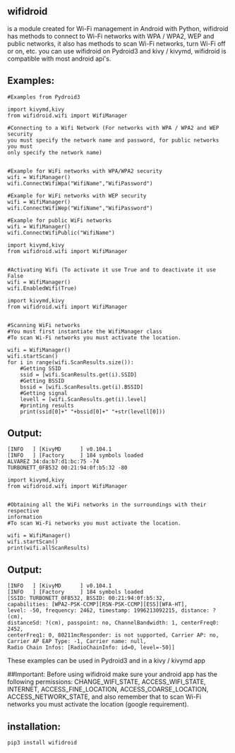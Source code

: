 ## wifidroid 
is a module created for Wi-Fi management in Android
with Python, wifidroid has methods to connect to Wi-Fi 
networks with WPA / WPA2, WEP and public networks, 
it also has methods to scan Wi-Fi networks, 
turn Wi-Fi off or on, etc.  you can use wifidroid on Pydroid3 
and kivy / kivymd, wifidroid is compatible with most android api's.


## Examples:

```
#Examples from Pydroid3

import kivymd,kivy
from wifidroid.wifi import WifiManager

#Connecting to a Wifi Network (For networks with WPA / WPA2 and WEP security 
you must specify the network name and password, for public networks you must 
only specify the network name)


#Example for WiFi networks with WPA/WPA2 security
wifi = WifiManager()
wifi.ConnectWifiWpa("WifiName","WifiPassword")

#Example for WiFi networks with WEP security
wifi = WifiManager()
wifi.ConnectWifiWep("WifiName","WifiPassword")

#Example for public WiFi networks
wifi = WifiManager()
wifi.ConnectWifiPublic("WifiName")
```
```
import kivymd,kivy
from wifidroid.wifi import WifiManager


#Activating Wifi (To activate it use True and to deactivate it use False
wifi = WifiManager()
wifi.EnabledWifi(True)
```

```
import kivymd,kivy
from wifidroid.wifi import WifiManager


#Scanning WiFi networks
#You must first instantiate the WifiManager class
#To scan Wi-Fi networks you must activate the location.

wifi = WifiManager()
wifi.startScan()
for i in range(wifi.ScanResults.size()):
    #Getting SSID
    ssid = [wifi.ScanResults.get(i).SSID]
    #Getting BSSID
    bssid = [wifi.ScanResults.get(i).BSSID]
    #Getting signal
    levell = [wifi.ScanResults.get(i).level]
    #printing results
    print(ssid[0]+" "+bssid[0]+" "+str(levell[0]))
```
## Output:
```
[INFO   ] [KivyMD      ] v0.104.1
[INFO   ] [Factory     ] 184 symbols loaded
ALVAREZ 34:da:b7:d1:bc:75 -74
TURBONETT_0FB532 00:21:94:0f:b5:32 -80
```

```
import kivymd,kivy
from wifidroid.wifi import WifiManager


#Obtaining all the WiFi networks in the surroundings with their respective 
information
#To scan Wi-Fi networks you must activate the location.

wifi = WifiManager()
wifi.startScan()
print(wifi.allScanResults)  
```
## Output:
```
[INFO   ] [KivyMD      ] v0.104.1
[INFO   ] [Factory     ] 184 symbols loaded
[SSID: TURBONETT_0FB532, BSSID: 00:21:94:0f:b5:32, 
capabilities: [WPA2-PSK-CCMP][RSN-PSK-CCMP][ESS][WFA-HT], 
level: -50, frequency: 2462, timestamp: 1996213092215, distance: ?(cm), 
distanceSd: ?(cm), passpoint: no, ChannelBandwidth: 1, centerFreq0: 2452, 
centerFreq1: 0, 80211mcResponder: is not supported, Carrier AP: no, 
Carrier AP EAP Type: -1, Carrier name: null, 
Radio Chain Infos: [RadioChainInfo: id=0, level=-50]]
```
These examples can be used in Pydroid3 and in a kivy / kivymd app


##Important: Before using wifidroid make sure your android app 
has the following permissions: CHANGE_WIFI_STATE, ACCESS_WIFI_STATE, 
INTERNET, ACCESS_FINE_LOCATION, ACCESS_COARSE_LOCATION, ACCESS_NETWORK_STATE, 
and also remember that to scan Wi-Fi networks you must activate the location 
(google requirement).




## installation:
```
pip3 install wifidroid
```


   




     




